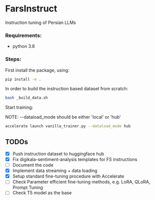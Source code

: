 # FarsInstruct
Instruction tuning of Persian LLMs

### Requirements:
- python 3.8

### Steps:
First install the package, using:
```bash
pip install -e .
```

In order to build the instruction based dataset from scratch:
```bash
bash _build_data.sh
```
Start training:

NOTE: --dataload_mode should be either 'local' or 'hub'
```bash
accelerate launch vanilla_trainer.py --dataload_mode hub
```


## TODOs
- [x] Push instruction dataset to huggingface hub
- [x] Fix digikala-sentiment-analysis templates for FS instructions
- [ ] Document the code
- [x] Implement data streaming + data loading 
- [x] Setup standard fine-tuning procedure with Accelerate
- [ ] Check Parameter efficient fine-tuning methods, e.g. LoRA, QLoRA, Prompt Tuning
- [ ] Check T5 model as the base
